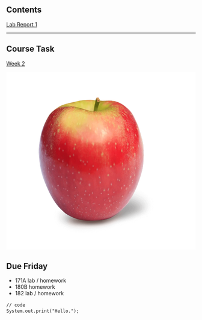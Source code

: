 ## Contents
[Lab Report 1](lab-report-1-week-2.html)

***


## Course Task
[Week 2](https://ucsd-cse15l-w22.github.io/week/week2/)


<p align = "center">
    <img src="applepic.png" width="600" height="472" />
</p>

## Due Friday
* 171A lab / homework
* 180B homework
* 182 lab / homework

```
// code
System.out.print("Hello.");
```

